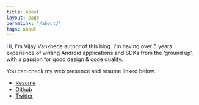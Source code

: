 ```yaml
---
title: About
layout: page
permalink: "/about/"
tags: about
---
```


Hi, I'm Vijay Vankhede author of this blog. I'm having over 5 years experience of writing Android applications and SDKs from the ‘ground up’, with a passion for good design & code quality.  

You can check my web presence and resume linked below.

* [Resume](https://drive.google.com/file/d/1Ya_D8pwSMRZXGhmJD8gEQ8xU6AYeV8vp/view?usp=sharing)
* [Github](https://github.com/vsvankhede)
* [Twitter](https://twitter.com/vsvankhede)